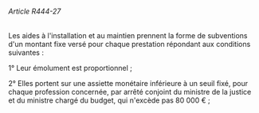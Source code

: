 ###### Article R444-27

Les aides à l'installation et au maintien prennent la forme de subventions d'un montant fixe versé pour chaque prestation répondant aux conditions suivantes :

1° Leur émolument est proportionnel ;

2° Elles portent sur une assiette monétaire inférieure à un seuil fixé, pour chaque profession concernée, par arrêté conjoint du ministre de la justice et du ministre chargé du budget, qui n'excède pas 80 000 € ;

